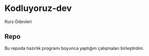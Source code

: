 # Kodluyoruz-dev
Kurs Ödevleri
## Repo
Bu repoda hazırlık programı boyunca yaptığım çalışmaları birleştirdim.
